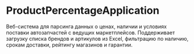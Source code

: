 # ProductPercentageApplication
Веб-система для парсинга данных о ценах, наличии и условиях поставки автозапчастей с ведущих маркетплейсов. Поддерживает загрузку списка брендов и артикулов из Excel, фильтрацию по наличию, срокам доставки, рейтингу магазинов и гарантии.
